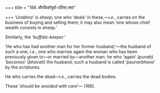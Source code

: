 +++
title = "166 औरभ्रिकोपूर्वा-पतिस् तथा"

+++
‘*Urabhra*’ is *sheep*; one who ‘deals’ in these,—*i.e*., carries on the
business of buying and selling them; it may also mean ‘one whose chief
wealth consists in sheep.’

Similarly, the ‘*buffalo-keeper*.’

‘He who has had another man for her former husband;’—the husband of such
a one; *i.e*., one who marries again the woman who has been previously
given to—or married by—another man; he who ‘again’ (*punaḥ*) ‘*becomes*’
(*bhavati*) the husband; such a husband is called ‘*paunarbhava*’ by the
scriptures.

He who carries the dead—*i.e*., carries the dead bodies.

These ‘*should be avoided with care*’— (166).


